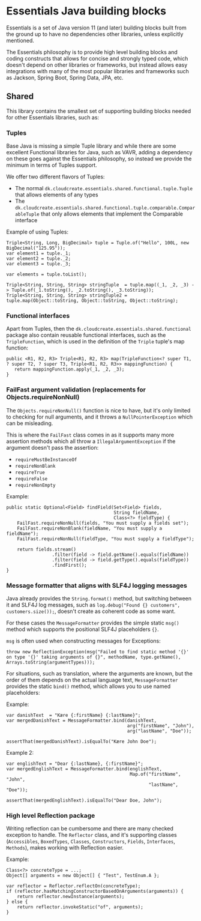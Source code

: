 # Essentials Java building blocks

Essentials is a set of Java version 11 (and later) building blocks built from the ground up to have no dependencies
other libraries, unless explicitly mentioned.

The Essentials philosophy is to provide high level building blocks and coding constructs that allows for concise and
strongly typed code, which doesn't depend on other libraries or frameworks, but instead allows easy integrations with
many of the most popular libraries and frameworks such as Jackson, Spring Boot, Spring Data, JPA, etc.

## Shared

This library contains the smallest set of supporting building blocks needed for other Essentials libraries, such as:

### Tuples

Base Java is missing a simple Tuple library and while there are some excellent Functional libraries for Java, such as
VAVR, adding a dependency on these goes against the Essentials philosophy, so instead we provide the minimum in terms of
Tuples support.

We offer two different flavors of Tuples:

- The normal `dk.cloudcreate.essentials.shared.functional.tuple.Tuple` that allows elements of any types
- The `dk.cloudcreate.essentials.shared.functional.tuple.comparable.ComparableTuple` that only allows elements that
  implement the Comparable interface

Example of using Tuples:

```
Triple<String, Long, BigDecimal> tuple = Tuple.of("Hello", 100L, new BigDecimal("125.95"));
var element1 = tuple._1;
var element2 = tuple._2;
var element3 = tuple._3;

var elements = tuple.toList();

Triple<String, String, String> stringTuple  = tuple.map((_1, _2, _3) -> Tuple.of(_1.toString(), _2.toString(), _3.toString));
Triple<String, String, String> stringTuple2 = tuple.map(Object::toString, Object::toString, Object::toString);

```

### Functional interfaces

Apart from Tuples, then the `dk.cloudcreate.essentials.shared.functional` package also contain reusable functional
interfaces, such as the `TripleFunction`, which is used in the definition of the `Triple` tuple's map function:

```
public <R1, R2, R3> Triple<R1, R2, R3> map(TripleFunction<? super T1, ? super T2, ? super T3, Triple<R1, R2, R3>> mappingFunction) {
   return mappingFunction.apply(_1, _2, _3);
}
```

### FailFast argument validation (replacements for Objects.requireNonNull)

The `Objects.requireNonNull()` function is nice to have, but it's only limited to checking for null arguments, and it
throws a `NullPointerException` which can be misleading.

This is where the `FailFast` class comes in as it supports many more assertion methods which all throw
a `IllegalArgumentException` if the argument doesn't pass the assertion:

- `requireMustBeInstanceOf`
- `requireNonBlank`
- `requireTrue`
- `requireFalse`
- `requireNonEmpty`

Example:

``` 
public static Optional<Field> findField(Set<Field> fields,
                                        String fieldName,
                                        Class<?> fieldType) {
    FailFast.requireNonNull(fields, "You must supply a fields set");
    FailFast.requireNonBlank(fieldName, "You must supply a fieldName");
    FailFast.requireNonNull(fieldType, "You must supply a fieldType");
    
    return fields.stream()
                 .filter(field -> field.getName().equals(fieldName))
                 .filter(field -> field.getType().equals(fieldType))
                 .findFirst();
}
```

### Message formatter that aligns with SLF4J logging messages

Java already provides the `String.format()` method, but switching between it and SLF4J log messages, such
as `log.debug("Found {} customers", customers.size());`, doesn't create as coherent code as some want.

For these cases the `MessageFormatter` provides the simple static `msg()` method which supports the positional SLF4J
placeholders `{}`.

`msg` is often used when constructing messages for Exceptions:

```
throw new ReflectionException(msg("Failed to find static method '{}' on type '{}' taking arguments of {}", methodName, type.getName(), Arrays.toString(argumentTypes)));
```

For situations, such as translation, where the arguments are known, but the order of them depends on the actual language
text, `MessageFormatter` provides the static `bind()` method, which allows you to use named placeholders:

Example:

```
var danishText  = "Kære {:firstName} {:lastName}";
var mergedDanishText = MessageFormatter.bind(danishText,
                                             arg("firstName", "John"),
                                             arg("lastName", "Doe"));

assertThat(mergedDanishText).isEqualTo("Kære John Doe");
```

Example 2:

```
var englishText = "Dear {:lastName}, {:firstName}";
var mergedEnglishText = MessageFormatter.bind(englishText,
                                              Map.of("firstName", "John",
                                                     "lastName", "Doe"));
                                                     
assertThat(mergedEnglishText).isEqualTo("Dear Doe, John");
```

### High level Reflection package

Writing reflection can be cumbersome and there are many checked exception to handle. The `Reflector` class, and it's
supporting classes
(`Accessibles`, `BoxedTypes`, `Classes`, `Constructors`, `Fields`, `Interfaces`, `Methods`), makes working with
Reflection easier.

Example:

```
Class<?> concreteType = ...;
Object[] arguments = new Object[] { "Test", TestEnum.A };

var reflector = Reflector.reflectOn(concreteType);
if (reflector.hasMatchingConstructorBasedOnArguments(arguments)) {
    return reflector.newInstance(arguments);
} else {
    return reflector.invokeStatic("of", arguments);
}
```
